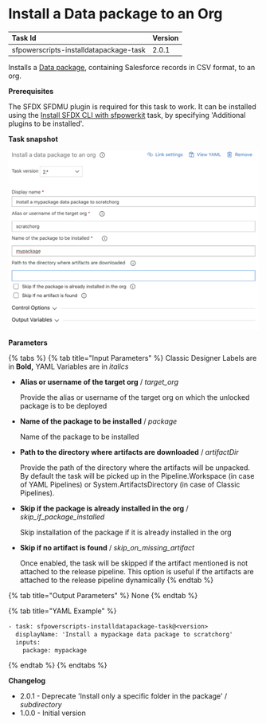 # Install a Data package to an Org

| Task Id | Version |
| :--- | :--- |
| sfpowerscripts-installdatapackage-task | 2.0.1 |

Installs a [Data package](../packaging-tasks/create-a-new-version-of-data-package.md), containing Salesforce records in CSV format, to an org.

**Prerequisites**

The SFDX SFDMU plugin is required for this task to work. It can be installed using the [Install SFDX CLI with sfpowerkit](../utility-tasks/install-sfdx-cli-with-sfpowerkit.md) task, by specifying 'Additional plugins to be installed'.

**Task snapshot**

![](../../../.gitbook/assets/installdatapackage.png)

**Parameters**

{% tabs %}
{% tab title="Input Parameters" %}
Classic Designer Labels are in **Bold,** YAML Variables are in _italics_

* **Alias or username of the target org** / _target\_org_

  Provide the alias or username of the target org on which the unlocked package is to be deployed

* **Name of the package to be installed** / _package_

  Name of the package to be installed

* **Path to the directory where artifacts are downloaded** / _artifactDir_

  Provide the path of the directory where the artifacts will be unpacked. By default the task will be picked up in the Pipeline.Workspace \(in case of YAML Pipelines\) or System.ArtifactsDirectory \(in case of Classic Pipelines\).

* **Skip if the package is already installed in the org** / _skip\_if\_package\_installed_

  Skip installation of the package if it is already installed in the org

* **Skip if no artifact is found** / _skip\_on\_missing\_artifact_

  Once enabled, the task will be skipped if the artifact mentioned is not attached to the release pipeline. This option is useful if the artifacts are attached to the release pipeline dynamically
{% endtab %}

{% tab title="Output Parameters" %}
None
{% endtab %}

{% tab title="YAML Example" %}
```text
- task: sfpowerscripts-installdatapackage-task@<version>
  displayName: 'Install a mypackage data package to scratchorg'
  inputs:
    package: mypackage
```
{% endtab %}
{% endtabs %}

**Changelog**

* 2.0.1 - Deprecate 'Install only a specific folder in the package' / _subdirectory_
* 1.0.0 - Initial version


